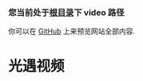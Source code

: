 ### 您当前处于[根目录](../)下 **video** 路径

你可以在 [GitHub](https://github.com/SimonLiu296/simonliu296.github.io) 上来预览网站全部内容.

# 光遇视频



<link rel="stylesheet" href="https://cdn.bootcss.com/dplayer/1.25.0/DPlayer.min.css" />

<div id="dplayer"></div>
<script src="./DPlayer.min.js"></script>
<script>const dp = new DPlayer({
    container: document.getElementById('dplayer'),
    autoplay: true, // 不自动播放
    theme: '#FADFA3', // 主题
    loop: true, // 循环播放
    lang: 'zh-cn', // 语言
    hotkey: true, // 热键
    preload: 'auto', // 预加载
    volume: 0.5, // 音量
    mutex: true, // 多个视频互斥
    video: {
        url: './data/2021112721343.mp4',
    },
    // 视频右键菜单
    contextmenu: [
        {
            text: '关于作者simonliu296',
            link: 'https://github.com/simonliu296',
        },
        {
            text: 'dplayer',
            click: (player) => {
                console.log(player);
            },
        },
    ],
});
</script>


